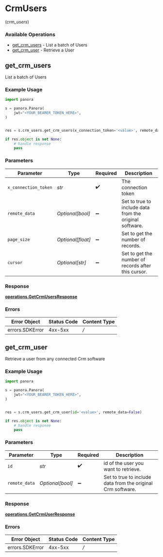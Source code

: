 # CrmUsers
(*crm_users*)

### Available Operations

* [get_crm_users](#get_crm_users) - List a batch of Users
* [get_crm_user](#get_crm_user) - Retrieve a User

## get_crm_users

List a batch of Users

### Example Usage

```python
import panora

s = panora.Panora(
    jwt="<YOUR_BEARER_TOKEN_HERE>",
)


res = s.crm_users.get_crm_users(x_connection_token='<value>', remote_data=False, page_size=50, cursor='<value>')

if res.object is not None:
    # handle response
    pass

```

### Parameters

| Parameter                                               | Type                                                    | Required                                                | Description                                             |
| ------------------------------------------------------- | ------------------------------------------------------- | ------------------------------------------------------- | ------------------------------------------------------- |
| `x_connection_token`                                    | *str*                                                   | :heavy_check_mark:                                      | The connection token                                    |
| `remote_data`                                           | *Optional[bool]*                                        | :heavy_minus_sign:                                      | Set to true to include data from the original software. |
| `page_size`                                             | *Optional[float]*                                       | :heavy_minus_sign:                                      | Set to get the number of records.                       |
| `cursor`                                                | *Optional[str]*                                         | :heavy_minus_sign:                                      | Set to get the number of records after this cursor.     |


### Response

**[operations.GetCrmUsersResponse](../../models/operations/getcrmusersresponse.md)**
### Errors

| Error Object    | Status Code     | Content Type    |
| --------------- | --------------- | --------------- |
| errors.SDKError | 4xx-5xx         | */*             |

## get_crm_user

Retrieve a user from any connected Crm software

### Example Usage

```python
import panora

s = panora.Panora(
    jwt="<YOUR_BEARER_TOKEN_HERE>",
)


res = s.crm_users.get_crm_user(id='<value>', remote_data=False)

if res.object is not None:
    # handle response
    pass

```

### Parameters

| Parameter                                                   | Type                                                        | Required                                                    | Description                                                 |
| ----------------------------------------------------------- | ----------------------------------------------------------- | ----------------------------------------------------------- | ----------------------------------------------------------- |
| `id`                                                        | *str*                                                       | :heavy_check_mark:                                          | id of the user you want to retrieve.                        |
| `remote_data`                                               | *Optional[bool]*                                            | :heavy_minus_sign:                                          | Set to true to include data from the original Crm software. |


### Response

**[operations.GetCrmUserResponse](../../models/operations/getcrmuserresponse.md)**
### Errors

| Error Object    | Status Code     | Content Type    |
| --------------- | --------------- | --------------- |
| errors.SDKError | 4xx-5xx         | */*             |
